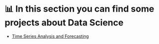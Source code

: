 # 📊 In this section you can find some projects about Data Science
- [Time Series Analysis and Forecasting]()
